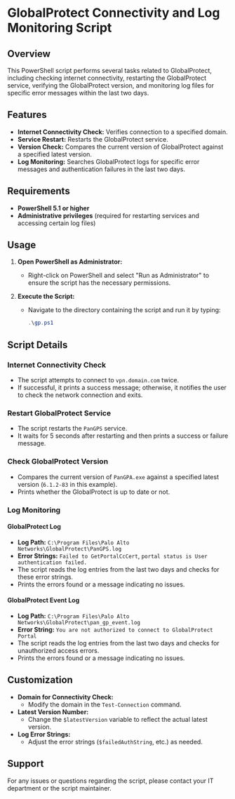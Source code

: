 

# GlobalProtect Connectivity and Log Monitoring Script

## Overview
This PowerShell script performs several tasks related to GlobalProtect, including checking internet connectivity, restarting the GlobalProtect service, verifying the GlobalProtect version, and monitoring log files for specific error messages within the last two days.

## Features
- **Internet Connectivity Check:** Verifies connection to a specified domain.
- **Service Restart:** Restarts the GlobalProtect service.
- **Version Check:** Compares the current version of GlobalProtect against a specified latest version.
- **Log Monitoring:** Searches GlobalProtect logs for specific error messages and authentication failures in the last two days.

## Requirements
- **PowerShell 5.1 or higher**
- **Administrative privileges** (required for restarting services and accessing certain log files)

## Usage

1. **Open PowerShell as Administrator:**
   - Right-click on PowerShell and select "Run as Administrator" to ensure the script has the necessary permissions.

2. **Execute the Script:**
   - Navigate to the directory containing the script and run it by typing:
     ```powershell
     .\gp.ps1
     ```

## Script Details

### Internet Connectivity Check
- The script attempts to connect to `vpn.domain.com` twice.
- If successful, it prints a success message; otherwise, it notifies the user to check the network connection and exits.

### Restart GlobalProtect Service
- The script restarts the `PanGPS` service.
- It waits for 5 seconds after restarting and then prints a success or failure message.

### Check GlobalProtect Version
- Compares the current version of `PanGPA.exe` against a specified latest version (`6.1.2-83` in this example).
- Prints whether the GlobalProtect is up to date or not.

### Log Monitoring

#### GlobalProtect Log
- **Log Path:** `C:\Program Files\Palo Alto Networks\GlobalProtect\PanGPS.log`
- **Error Strings:** `Failed to GetPortalCcCert`, `portal status is User authentication failed.`
- The script reads the log entries from the last two days and checks for these error strings.
- Prints the errors found or a message indicating no issues.

#### GlobalProtect Event Log
- **Log Path:** `C:\Program Files\Palo Alto Networks\GlobalProtect\pan_gp_event.log`
- **Error String:** `You are not authorized to connect to GlobalProtect Portal`
- The script reads the log entries from the last two days and checks for unauthorized access errors.
- Prints the errors found or a message indicating no issues.

## Customization

- **Domain for Connectivity Check:**
  - Modify the domain in the `Test-Connection` command.
- **Latest Version Number:**
  - Change the `$latestVersion` variable to reflect the actual latest version.
- **Log Error Strings:**
  - Adjust the error strings (`$failedAuthString`, etc.) as needed.

## Support
For any issues or questions regarding the script, please contact your IT department or the script maintainer.

